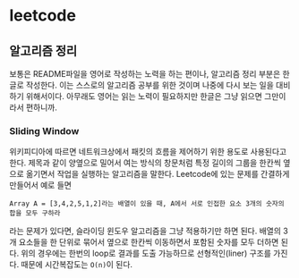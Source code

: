 # leetcode

## 알고리즘 정리

보통은 README파일을 영어로 작성하는 노력을 하는 편이나, 알고리즘 정리 부분은 한글로 작성한다. 이는 스스로의 알고리즘 공부를 위한 것이며 나중에 다시 보는 일을 대비하기 위해서이다. 아무래도 영어는 읽는 노력이 필요하지만 한글은 그냥 읽으면 그만이라서 편하니까.

### Sliding Window

위키피디아에 따르면 네트워크상에서 패킷의 흐름을 제어하기 위한 용도로 사용된다고 한다. 제목과 같이 양옆으로 밀어서 여는 방식의 창문처럼 특정 길이의 그룹을 한칸씩 옆으로 옮기면서 작업을 실행하는 알고리즘을 말한다. Leetcode에 있는 문제를 간결하게 만들어서 예로 들면
```
Array A = [3,4,2,5,1,2]라는 배열이 있을 때, A에서 서로 인접한 요소 3개의 숫자의 합을 모두 구하라
```
라는 문제가 있다면, 슬라이딩 윈도우 알고리즘을 그냥 적용하기만 하면 된다. 배열의 3개 요소들을 한 단위로 묶어서 옆으로 한칸씩 이동하면서 포함된 숫자를 모두 더하면 된다. 위의 경우에는 한번의 loop로 결과를 도출 가능하므로 선형적인(liner) 구조를 가진다. 때문에 시간복잡도는 `O(n)`이 된다.